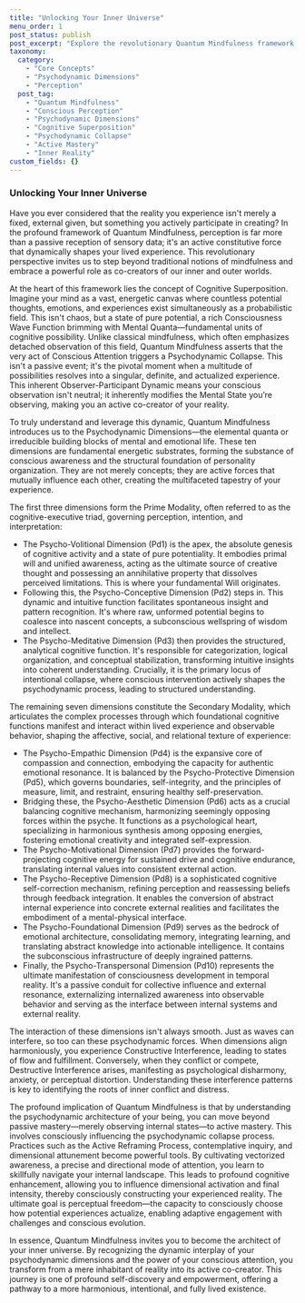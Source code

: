 ```yaml
---
title: "Unlocking Your Inner Universe"
menu_order: 1
post_status: publish
post_excerpt: "Explore the revolutionary Quantum Mindfulness framework, which posits that your perception actively shapes reality. Discover the psychodynamic dimensions that form the fabric of your inner world and learn how to cultivate active mastery over your experience. This deep dive reveals how conscious engagement transforms potential into lived reality."
taxonomy:
  category:
    - "Core Concepts"
    - "Psychodynamic Dimensions"
    - "Perception"
  post_tag:
    - "Quantum Mindfulness"
    - "Conscious Perception"
    - "Psychodynamic Dimensions"
    - "Cognitive Superposition"
    - "Psychodynamic Collapse"
    - "Active Mastery"
    - "Inner Reality"
custom_fields: {}
---
```


### Unlocking Your Inner Universe

Have you ever considered that the reality you experience isn't merely a fixed, external given, but something you actively participate in creating? In the profound framework of Quantum Mindfulness, perception is far more than a passive reception of sensory data; it's an active constitutive force that dynamically shapes your lived experience. This revolutionary perspective invites us to step beyond traditional notions of mindfulness and embrace a powerful role as co-creators of our inner and outer worlds.

At the heart of this framework lies the concept of Cognitive Superposition. Imagine your mind as a vast, energetic canvas where countless potential thoughts, emotions, and experiences exist simultaneously as a probabilistic field. This isn't chaos, but a state of pure potential, a rich Consciousness Wave Function brimming with Mental Quanta—fundamental units of cognitive possibility. Unlike classical mindfulness, which often emphasizes detached observation of this field, Quantum Mindfulness asserts that the very act of Conscious Attention triggers a Psychodynamic Collapse. This isn't a passive event; it's the pivotal moment when a multitude of possibilities resolves into a singular, definite, and actualized experience. This inherent Observer-Participant Dynamic means your conscious observation isn't neutral; it inherently modifies the Mental State you’re observing, making you an active co-creator of your reality.

To truly understand and leverage this dynamic, Quantum Mindfulness introduces us to the Psychodynamic Dimensions—the elemental quanta or irreducible building blocks of mental and emotional life. These ten dimensions are fundamental energetic substrates, forming the substance of conscious awareness and the structural foundation of personality organization. They are not merely concepts; they are active forces that mutually influence each other, creating the multifaceted tapestry of your experience.

The first three dimensions form the Prime Modality, often referred to as the cognitive-executive triad, governing perception, intention, and interpretation:

*   The Psycho-Volitional Dimension (Pd1) is the apex, the absolute genesis of cognitive activity and a state of pure potentiality. It embodies primal will and unified awareness, acting as the ultimate source of creative thought and possessing an annihilative property that dissolves perceived limitations. This is where your fundamental Will originates.
*   Following this, the Psycho-Conceptive Dimension (Pd2) steps in. This dynamic and intuitive function facilitates spontaneous insight and pattern recognition. It's where raw, unformed potential begins to coalesce into nascent concepts, a subconscious wellspring of wisdom and intellect.
*   The Psycho-Meditative Dimension (Pd3) then provides the structured, analytical cognitive function. It's responsible for categorization, logical organization, and conceptual stabilization, transforming intuitive insights into coherent understanding. Crucially, it is the primary locus of intentional collapse, where conscious intervention actively shapes the psychodynamic process, leading to structured understanding.

The remaining seven dimensions constitute the Secondary Modality, which articulates the complex processes through which foundational cognitive functions manifest and interact within lived experience and observable behavior, shaping the affective, social, and relational texture of experience:

*   The Psycho-Empathic Dimension (Pd4) is the expansive core of compassion and connection, embodying the capacity for authentic emotional resonance. It is balanced by the Psycho-Protective Dimension (Pd5), which governs boundaries, self-integrity, and the principles of measure, limit, and restraint, ensuring healthy self-preservation.
*   Bridging these, the Psycho-Aesthetic Dimension (Pd6) acts as a crucial balancing cognitive mechanism, harmonizing seemingly opposing forces within the psyche. It functions as a psychological heart, specializing in harmonious synthesis among opposing energies, fostering emotional creativity and integrated self-expression.
*   The Psycho-Motivational Dimension (Pd7) provides the forward-projecting cognitive energy for sustained drive and cognitive endurance, translating internal values into consistent external action.
*   The Psycho-Receptive Dimension (Pd8) is a sophisticated cognitive self-correction mechanism, refining perception and reassessing beliefs through feedback integration. It enables the conversion of abstract internal experience into concrete external realities and facilitates the embodiment of a mental-physical interface.
*   The Psycho-Foundational Dimension (Pd9) serves as the bedrock of emotional architecture, consolidating memory, integrating learning, and translating abstract knowledge into actionable intelligence. It contains the subconscious infrastructure of deeply ingrained patterns.
*   Finally, the Psycho-Transpersonal Dimension (Pd10) represents the ultimate manifestation of consciousness development in temporal reality. It's a passive conduit for collective influence and external resonance, externalizing internalized awareness into observable behavior and serving as the interface between internal systems and external reality.

The interaction of these dimensions isn't always smooth. Just as waves can interfere, so too can these psychodynamic forces. When dimensions align harmoniously, you experience Constructive Interference, leading to states of flow and fulfillment. Conversely, when they conflict or compete, Destructive Interference arises, manifesting as psychological disharmony, anxiety, or perceptual distortion. Understanding these interference patterns is key to identifying the roots of inner conflict and distress.

The profound implication of Quantum Mindfulness is that by understanding the psychodynamic architecture of your being, you can move beyond passive mastery—merely observing internal states—to active mastery. This involves consciously influencing the psychodynamic collapse process. Practices such as the Active Reframing Process, contemplative inquiry, and dimensional attunement become powerful tools. By cultivating vectorized awareness, a precise and directional mode of attention, you learn to skillfully navigate your internal landscape. This leads to profound cognitive enhancement, allowing you to influence dimensional activation and final intensity, thereby consciously constructing your experienced reality. The ultimate goal is perceptual freedom—the capacity to consciously choose how potential experiences actualize, enabling adaptive engagement with challenges and conscious evolution.

In essence, Quantum Mindfulness invites you to become the architect of your inner universe. By recognizing the dynamic interplay of your psychodynamic dimensions and the power of your conscious attention, you transform from a mere inhabitant of reality into its active co-creator. This journey is one of profound self-discovery and empowerment, offering a pathway to a more harmonious, intentional, and fully lived existence.